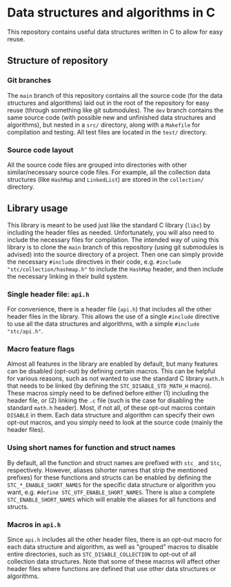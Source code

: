 # Data structures and algorithms in C

This repository contains useful data structures written in C to allow for easy
reuse.

## Structure of repository

### Git branches

The `main` branch of this repository contains all the source code (for the data
structures and algorithms) laid out in the root of the repository for easy reuse
(through something like git submodules). The `dev` branch contains the same
source code (with possible new and unfinished data structures and algorithms),
but nested in a `src/` directory, along with a `Makefile` for compilation and
testing. All test files are located in the `test/` directory.

### Source code layout

All the source code files are grouped into directories with other
similar/necessary source code files. For example, all the collection data
structures (like `HashMap` and `LinkedList`) are stored in the `collection/`
directory.

## Library usage

This library is meant to be used just like the standard C library (`libc`) by
including the header files as needed. Unfortunately, you will also need to
include the necessary files for compilation. The intended way of using this
library is to clone the `main` branch of this repository (using git submodules
is advised) into the source directory of a project. Then one can simply provide
the necessary `#include` directives in their code, e.g.
`#include "stc/collection/hashmap.h"` to include the `HashMap` header, and then
include the necessary linking in their build system.

### Single header file: `api.h`

For convenience, there is a header file (`api.h`) that includes all the other
header files in the library. This allows the use of a single `#include`
directive to use all the data structures and algorithms, with a simple
`#include "stc/api.h"`.

### Macro feature flags

Almost all features in the library are enabled by default, but many features can
be disabled (opt-out) by defining certain macros. This can be helpful for
various reasons, such as not wanted to use the standard C library `math.h` that
needs to be linked (by defining the `STC_DISABLE_STD_MATH_H` macro). These
macros simply need to be defined before either (1) including the header file, or
(2) linking the `.c` file (such is the case for disabling the standard `math.h`
header). Most, if not all, of these opt-out macros contain `DISABLE` in them.
Each data structure and algorithm can specify their own opt-out macros, and you
simply need to look at the source code (mainly the header files).

### Using short names for function and struct names

By default, all the function and struct names are prefixed with `stc_` and
`Stc`, respectively. However, aliases (shorter names that strip the mentioned
prefixes) for these functions and structs can be enabled by defining the
`STC_*_ENABLE_SHORT_NAMES` for the specific data structure or algorithm you
want, e.g. `#define STC_UTF_ENABLE_SHORT_NAMES`. There is also a complete
`STC_ENABLE_SHORT_NAMES` which will enable the aliases for all functions and
structs.

### Macros in `api.h`

Since `api.h` includes all the other header files, there is an opt-out macro for
each data structure and algorithm, as well as "grouped" macros to disable entire
directories, such as `STC_DISABLE_COLLECTION` to opt-out of all collection data
structures. Note that some of these macros will affect other header files where
functions are defined that use other data structures or algorithms.
